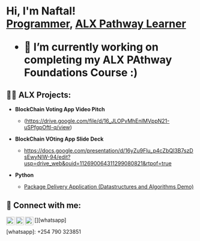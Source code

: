 <h1>Hi, I'm Naftal! <br/><a href="https://github.com/mansadotcom">Programmer</a>, <a href="https://www.alxafrica.com/join-pathway/">ALX Pathway Learner</a>

- 🔭 I’m currently working on completing my ALX PAthway Foundations Course :)

<h2>👨‍💻 ALX Projects:</h2>

- <b>BlockChain Voting App Video Pitch</b>
  - (https://drive.google.com/file/d/16_JLOPvMhEnIMVppN21-uSPfgpOftl-q/view)
 
- <b>BlockChain VOting App Slide Deck</b>
  - https://docs.google.com/presentation/d/16yZu9Flu_p4cZbQl3B7szDsEwyNlW-94/edit?usp=drive_web&ouid=112690064311299080821&rtpof=true 

- <b>Python</b>
  - [Package Delivery Application (Datastructures and Algorithms Demo)](https://github.com/joshmadakor1/Package-Delivery-Pathfinding-Algorithm)

<h2> 🤳 Connect with me:</h2>

[<img align="left" alt="NaftalMusa | LinkedIn" width="22px" src="https://cdn.jsdelivr.net/npm/simple-icons@v3/icons/linkedin.svg" />][linkedin]
[<img align="left" alt="NaftalMusa | Instagram" width="22px" src="https://cdn.jsdelivr.net/npm/simple-icons@v3/icons/instagram.svg" />][instagram]
[<img align="left" alt="NaftalMusa | Whatsapp" width="22px" src="https://cdn.jsdelivr.net/npm/simple-icons@v3/icons/whatsapp.svg" />][whatsapp]

[linkedin]: https://linkedin.com/in/naftal-musa
[instagram]: https://www.instagram.com/musaa.a__/
[whatsapp]: +254 790 323851 

<!--
**mansadotcom/mansadotcom** is a ✨ _special_ ✨ repository because its `README.md` (this file) appears on your GitHub profile.

Here are some ideas to get you started:

- 🔭 I’m currently working on ...
- 🌱 I’m currently learning ...
- 👯 I’m looking to collaborate on ...
- 🤔 I’m looking for help with ...
- 💬 Ask me about ...
- 📫 How to reach me: ...
- 😄 Pronouns: ...
- ⚡ Fun fact: ...
-->
